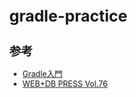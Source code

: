 # gradle-practice

## 参考

* [Gradle入門](http://qiita.com/vvakame/items/83366fbfa47562fafbf4)
* [WEB+DB PRESS Vol.76](http://gihyo.jp/magazine/wdpress/archive/2013/vol76)
